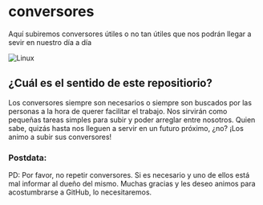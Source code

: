 # conversores
Aquí subiremos conversores útiles o no tan útiles que nos podrán llegar a sevir en nuestro día a día

![Linux](https://i.4cdn.org/g/1699075878417245s.jpg)

## ¿Cuál es el sentido de este repositiorio? 
Los conversores siempre son necesarios o siempre son buscados por las personas a la hora de querer facilitar el trabajo. Nos sirvirán como pequeñas tareas simples para subir y poder arreglar entre nosotros. Quien sabe, quizás hasta nos lleguen a servir en un futuro próximo, ¿no? ¡Los animo a subir sus conversores! 

### Postdata:
PD: Por favor, no repetir conversores. Si es necesario y uno de ellos está mal informar al dueño del mismo. Muchas gracias y les deseo animos para acostumbrarse a GitHub, lo necesitaremos.
